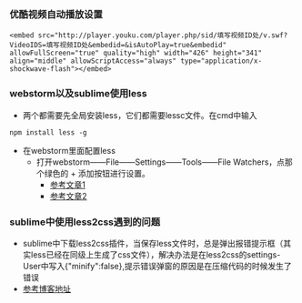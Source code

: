### 优酷视频自动播放设置
```
<embed src="http://player.youku.com/player.php/sid/填写视频ID处/v.swf?VideoIDS=填写视频ID处&embedid=&isAutoPlay=true&embedid" allowFullScreen="true" quality="high" width="426" height="341" align="middle" allowScriptAccess="always" type="application/x-shockwave-flash"></embed>
```
### webstorm以及sublime使用less
- 两个都需要先全局安装less，它们都需要lessc文件。在cmd中输入
```
npm install less -g
```    
- 在webstorm里面配置less
  + 打开webstorm——File——Settings——Tools——File Watchers，点那个绿色的 + 添加按钮进行设置。
    - [参考文章1](http://www.tuicool.com/articles/aeye6rY)  
    - [参考文章2](http://blog.csdn.net/xuanwuziyou/article/details/48132167)  
    
### sublime中使用less2css遇到的问题
  - sublime中下载less2css插件，当保存less文件时，总是弹出报错提示框（其实less已经在同级上生成了css文件），解决办法是在less2css的settings-User中写入{"minify":false},提示错误弹窗的原因是在压缩代码的时候发生了错误
  - [参考博客地址](http://www.cnblogs.com/ip128/p/4506633.html)
